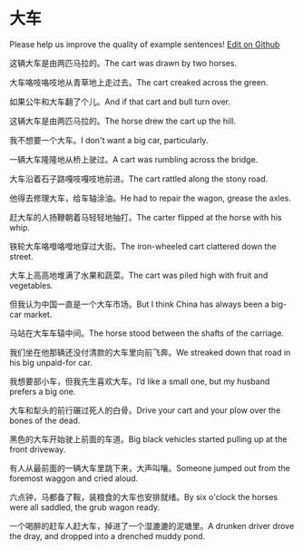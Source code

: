 # 大车

Please help us improve the quality of example sentences! [Edit on Github](https://github.com/jiyushe/jiyu-example-sentence-source/blob/main/chinese/dache.md)

<p><span class="chinese">这辆大车是由两匹马拉的。</span><span class="english">The cart was drawn by two horses.</span></p>

<p><span class="chinese">大车咯吱咯吱地从青草地上走过去。</span><span class="english">The cart creaked across the green.</span></p>

<p><span class="chinese">如果公牛和大车翻了个儿。</span><span class="english">And if that cart and bull turn over.</span></p>

<p><span class="chinese">这辆大车是由两匹马拉的。</span><span class="english">The horse drew the cart up the hill.</span></p>

<p><span class="chinese">我不想要一个大车。</span><span class="english">I don't want a big car, particularly.</span></p>

<p><span class="chinese">一辆大车隆隆地从桥上驶过。</span><span class="english">A cart was rumbling across the bridge.</span></p>

<p><span class="chinese">大车沿着石子路嘎吱嘎吱地前进。</span><span class="english">The cart rattled along the stony road.</span></p>

<p><span class="chinese">他得去修理大车，给车轴涂油。</span><span class="english">He had to repair the wagon, grease the axles.</span></p>

<p><span class="chinese">赶大车的人扬鞭朝着马轻轻地抽打。</span><span class="english">The carter flipped at the horse with his whip.</span></p>

<p><span class="chinese">铁轮大车咯噔咯噔地穿过大街。</span><span class="english">The iron-wheeled cart clattered down the street.</span></p>

<p><span class="chinese">大车上高高地堆满了水果和蔬菜。</span><span class="english">The cart was piled high with fruit and vegetables.</span></p>

<p><span class="chinese">但我认为中国一直是一个大车市场。</span><span class="english">But I think China has always been a big-car market.</span></p>

<p><span class="chinese">马站在大车车辕中间。</span><span class="english">The horse stood between the shafts of the carriage.</span></p>

<p><span class="chinese">我们坐在他那辆还没付清款的大车里向前飞奔。</span><span class="english">We streaked down that road in his big unpaid-for car.</span></p>

<p><span class="chinese">我想要部小车，但我先生喜欢大车。</span><span class="english">I’d like a small one, but my husband prefers a big one.</span></p>

<p><span class="chinese">大车和犁头的前行碾过死人的白骨。</span><span class="english">Drive your cart and your plow over the bones of the dead.</span></p>

<p><span class="chinese">黑色的大车开始驶上前面的车道。</span><span class="english">Big black vehicles started pulling up at the front driveway.</span></p>

<p><span class="chinese">有人从最前面的一辆大车里跳下来，大声叫嚷。</span><span class="english">Someone jumped out from the foremost waggon and cried aloud.</span></p>

<p><span class="chinese">六点钟，马都备了鞍，装粮食的大车也安排就绪。</span><span class="english">By six o'clock the horses were all saddled, the grub wagon ready.</span></p>

<p><span class="chinese">一个喝醉的赶车人赶大车，掉进了一个湿漉漉的泥塘里。</span><span class="english">A drunken driver drove the dray, and dropped into a drenched muddy pond.</span></p>

